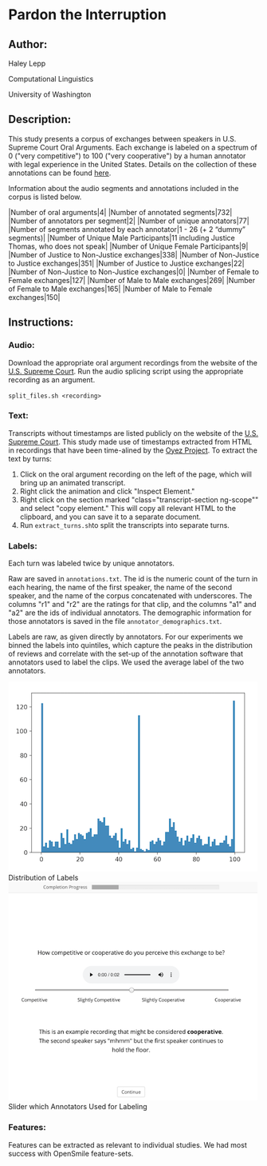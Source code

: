 # Pardon the Interruption
## Author: 

Haley Lepp

Computational Linguistics 

University of Washington


## Description:
This study presents a corpus of exchanges between speakers in U.S. Supreme Court Oral Arguments. Each exchange is labeled on a spectrum of 0 ("very competitive") to 100 ("very cooperative") by a human annotator with legal experience in the United States. Details on the collection of these annotations can be found [here](https://digital.lib.washington.edu/researchworks/handle/1773/45514). 

Information about the audio segments and annotations included in the corpus is listed below.

|Number of oral arguments|4|
|Number of annotated segments|732|
|Number of annotators per segment|2|
|Number of unique annotators|77|
|Number of segments annotated by each annotator|1 - 26 (+ 2 “dummy” segments)|
|Number of Unique Male Participants|11 including Justice Thomas, who does not speak|
|Number of Unique Female Participants|9|
|Number of Justice to Non-Justice exchanges|338|
|Number of Non-Justice to Justice exchanges|351|
|Number of Justice to Justice exchanges|22|
|Number of Non-Justice to Non-Justice exchanges|0|
|Number of Female to Female exchanges|127|
|Number of Male to Male exchanges|269|
|Number of Female to Male exchanges|165|
|Number of Male to Female exchanges|150|

## Instructions:

### Audio:
Download the appropriate oral argument recordings from the website of the [U.S. Supreme Court](https://www.supremecourt.gov/oral_arguments/argument_audio/2019).
Run the audio splicing script using the appropriate recording as an argument.

`split_files.sh <recording>`

### Text:
Transcripts without timestamps are listed publicly on the website of the [U.S. Supreme Court](https://www.supremecourt.gov/oral_arguments/argument_transcript/2019).
This study made use of timestamps extracted from HTML in recordings that have been time-alined by the [Oyez Project](https://www.oyez.org/cases/2019). 
To extract the text by turns:
1. Click on the oral argument recording on the left of the page, which will bring up an animated transcript. 
2. Right click the animation and click "Inspect Element." 
3. Right click on the section marked "class="transcript-section ng-scope"" and select "copy element." This will copy all relevant HTML to the clipboard, and you can save it to a separate document. 
4. Run `extract_turns.sh`to split the transcripts into separate turns.



### Labels:
Each turn was labeled twice by unique annotators. 

Raw are saved in `annotations.txt`. The id is the numeric count of the turn in each hearing, the name of the first speaker, the name of the second speaker, and the name of the corpus concatenated with underscores. The columns "r1" and "r2" are the ratings for that clip, and the columns "a1" and "a2" are the ids of individual annotators. The demographic information for those annotators is saved in the file `annotator_demographics.txt`. 

Labels are raw, as given directly by annotators. For our experiments we binned the labels into quintiles, which capture the peaks in the distribution of reviews and correlate with the set-up of the annotation software that annotators used to label the clips. We used the average label of the two annotators.

<img src="img/distribution.png" width="500">
Distribution of Labels


<img src="img/slider.png" width="500">
Slider which Annotators Used for Labeling


### Features:
Features can be extracted as relevant to individual studies. We had most success with OpenSmile feature-sets.
